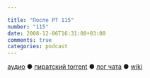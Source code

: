 ```yaml
---

title: "После РТ 115"
number: "115"
date: 2008-12-06T16:31:00+03:00
comments: true
categories: podcast
---
```

[аудио](http://cdn.radio-t.com/rt115post.mp3) ● [пиратский torrent](http://pirates.radio-t.com/torrents/rt115post.mp3.torrent) ● [лог чата](http://chat.radio-t.com/logs/radio-t-115.html) ● [wiki](http://wiki.radio-t.com/%D0%9F%D0%BE%D1%81%D0%BB%D0%B5_%D0%A0%D0%A2_115)<audio src="http://cdn.radio-t.com/rt115post.mp3" preload="none">
